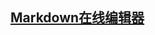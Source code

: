 <link rel="stylesheet" type="text/css" href="/{{ site.title }}/css/stylesheet.css" media="screen">
<link rel="stylesheet" href="/{{ site.title }}/css/simplemde.min.css">
<script src="/{{ site.title }}/js/simplemde.min.js"></script>
<!--代码高亮-->
<script src="https://cdn.jsdelivr.net/highlight.js/latest/highlight.min.js"></script>
<link rel="stylesheet" href="https://cdn.jsdelivr.net/highlight.js/latest/styles/github.min.css">
	
<section class="main-content">
  <a href="https://lcfu1.github.io/UseNote/editors/Markdown.html" target="_blank"><h1>Markdown在线编辑器</h1></a>
  <textarea id="demo2" style="display: none;"># Welcome to use</textarea>
</section>
<script>
  new SimpleMDE({
	element: document.getElementById("demo2"),
	spellChecker: false,
	autosave: {
		enabled: true,
		unique_id: "demo2",
		delay: 1000,
	},
	forceSync: true,
	//代码高亮
	renderingConfig: {
		singleLineBreaks: false,
		codeSyntaxHighlighting: true,
	},
	insertTexts: {
		image: ["![](", ")"],
		link: ["[", "]()"],
	},
	toolbar: [{
		name: "bold",
		action: SimpleMDE.toggleBold,
		className: "fa fa-bold",
		title: "粗体",
		},
		{
		name: "italic",
		action: SimpleMDE.togglefaItalic,
		className: "fa fa-italic",
		title: "斜体 (Ctrl+I)",
		},
		{
		name: "strikethrough",
		action: SimpleMDE.toggleStrikethrough,
		className: "fa fa-strikethrough",
		title: "删除线",
		},
		{
		name: "heading",
		action: SimpleMDE.toggleHeadingSmaller,
		className: "fa fa-header",
		title: "标题",
		},"|", 
		{
			name: "code",
			action: SimpleMDE.toggleCodeBlock,
			className: "fa fa-code",
			title: "代码",
		},
		{
		name: "quote",
		action: SimpleMDE.toggleBlockquote,
		className: "fa fa-quote-left",
		title: "引用",
		},
		{
			name: "horizontal-rule",
			action: SimpleMDE.drawHorizontalRule,
			className: "fa fa-minus",
			title: "横线",
		},
		{
			name: "unordered-list",
			action: SimpleMDE.toggleUnorderedList,
			className: "fa fa-list-ul",
			title: "无序列表",
		},
		{
			name: "ordered-list",
			action: SimpleMDE.toggleOrderedList,
			className: "fa fa-list-ol",
			title: "有序列表",
		},"|", 
		{
			name: "link",
			action: SimpleMDE.drawLink,
			className: "fa fa-link",
			title: "链接",
	    },
		{
			name: "image",
			action: SimpleMDE.drawImage,
			className: "fa fa-picture-o",
			title: "图片",
		},
		{
			name: "table",
			action: SimpleMDE.drawTable,
			className: "fa fa-table",
			title: "表格",
		},"|", 
		{
			name: "preview",
			action: SimpleMDE.togglePreview,
			className: "fa fa-eye no-disable",
			title: "预览模式",
		},
		{
			name: "fullscreen",
			action: SimpleMDE.toggleFullScreen,
			className: "fa fa-arrows-alt no-disable no-mobile",
			title: "全屏模式",
		},
		{
			name: "side-by-side",
			action: SimpleMDE.toggleSideBySide,
			className: "fa fa-columns no-disable no-mobile",
			title: "边写边看",
		},"|", 
		{
			name: "clean-block",
			action: SimpleMDE.cleanBlock,
			className: "fa fa-eraser fa-clean-block",
			title: "清除格式",
		},
		{
			name: "guide",
			action: function link(link){
				window.open('/{{ site.title }}/Use/markdown-guide.html','_blank')
			},
			className: "fa fa-star",
			title: "Markdown指南",
		},
		{
			name: "custom",
			action: function customFunction(editor){
				window.open('/{{ site.title }}/Use/markdown-help.html','_blank')
			},
			className: "fa fa-question-circle",
			title: "帮助",
		},
		],
		shortcuts: {
			"toggleBold": "Ctrl-B",
			"toggleItalic": "Ctrl-I",
			"toggleStrikethrough": "Ctrl-S",
			"toggleHeadingSmaller": "Ctrl-H",
			"toggleCodeBlock": "Ctrl-Alt-C",
			"toggleBlockquote": "Ctrl-Q",
			"drawHorizontalRule": "Ctrl--",
			"toggleUnorderedList": "Ctrl-L",
			"toggleOrderedList": "Ctrl-Alt-L",
			"drawLink": "Ctrl-K",
			"image": "Ctrl-Alt-I",
			"table": "Ctrl-Alt-T",
			"togglePreview": "Ctrl-P",
			"toggleFullScreen": "F11",
			"toggleSideBySide": "F9",
			"cleanBlock": "Ctrl-E"
			},
		});
</script>